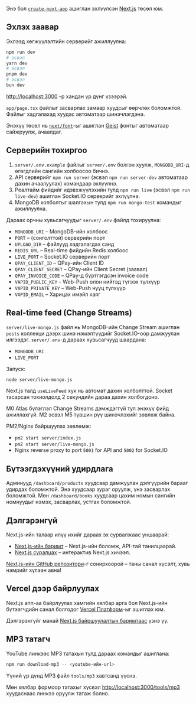 Энэ бол [`create-next-app`](https://nextjs.org/docs/app/api-reference/cli/create-next-app) ашиглан эхлүүлсэн [Next.js](https://nextjs.org) төсөл юм.

## Эхлэх заавар

Эхлээд хөгжүүлэлтийн серверийг ажиллуулна:

```bash
npm run dev
# эсвэл
yarn dev
# эсвэл
pnpm dev
# эсвэл
bun dev
```

[http://localhost:3000](http://localhost:3000) -р хандан үр дүнг үзээрэй.

`app/page.tsx` файлыг засварлах замаар хуудсыг өөрчлөх боломжтой. Файлыг хадгалахад хуудас автоматаар шинэчлэгдэнэ.

Энэхүү төсөл нь [`next/font`](https://nextjs.org/docs/app/building-your-application/optimizing/fonts)-ыг ашиглан [Geist](https://vercel.com/font) фонтыг автоматаар сайжруулж, ачаалдаг.

## Серверийн тохиргоо

1. `server/.env.example` файлыг `server/.env` болгон хуулж, `MONGODB_URI`-д өгөгдлийн сангийн холбоосоо бичнэ.
2. API серверийг `npm run server` (эсвэл `npm run server-dev` автоматаар дахин ачаалуулах) командаар эхлүүлнэ.
3. Реалтайм фийдийг идэвхжүүлэхийн тулд `npm run live` (эсвэл `npm run live-dev`) ашиглан Socket.IO серверийг эхлүүлнэ.
4. MongoDB холболтыг шалгахын тулд `npm run mongo-test` командыг ажиллуулна.

Дараах орчны хувьсагчуудыг `server/.env` файлд тохируулна:

- `MONGODB_URI` – MongoDB-ийн холбоос
- `PORT` – (сонголттой) серверийн порт
- `UPLOAD_DIR` – файлууд хадгалагдах санд
- `REDIS_URL` – Real-time фийдийн Redis холбоос
- `LIVE_PORT` – Socket.IO серверийн порт
- `QPAY_CLIENT_ID` – QPay-ийн Client ID
- `QPAY_CLIENT_SECRET` – QPay-ийн Client Secret (заавал)
- `QPAY_INVOICE_CODE` – QPay-д бүртгэгдсэн invoice code
- `VAPID_PUBLIC_KEY` – Web-Push олон нийтэд түгээх түлхүүр
- `VAPID_PRIVATE_KEY` – Web-Push нууц түлхүүр
- `VAPID_EMAIL` – Харицах имэйл хаяг

## Real-time feed (Change Streams)

`server/live-mongo.js` файл нь MongoDB-ийн Change Stream ашиглан `posts` коллекци дээрх шинэ нэмэлтүүдийг Socket.IO-оор дамжуулан илгээдэг. `server/.env`-д дараах хувьсагчууд шаардана:

- `MONGODB_URI`
- `LIVE_PORT`

Запуск:

```bash
node server/live-mongo.js
```

Next.js талд `useLiveFeed` хук нь автомат дахин холболттой. Socket тасарсан тохиолдолд 2 секундийн дараа дахин холбогдоно.

M0 Atlas бүлэглэл Change Streams дэмждэггүй тул энэхүү фийд ажиллахгүй. M2 эсвэл M5 түвшин рүү шинэчлэхийг зөвлөж байна.

PM2/Nginx байршуулах зөвлөмж:

- `pm2 start server/index.js`
- `pm2 start server/live-mongo.js`
- Nginx reverse proxy to port `5001` for API and `5002` for Socket.IO

## Бүтээгдэхүүний удирдлага

Админууд `/dashboard/products` хуудсаар дамжуулан дэлгүүрийн барааг удирдах боломжтой. Энэ хуудсаар зураг оруулж, үнэ засварлах боломжтой.
Мөн `/dashboard/books` хуудсаар цахим номын сангийн номнуудыг нэмэх, засварлах, устгах боломжтой.

## Дэлгэрэнгүй

Next.js-ийн талаар илүү ихийг дараах эх сурвалжаас уншаарай:

- [Next.js-ийн баримт](https://nextjs.org/docs) – Next.js-ийн боломж, API-тай танилцаарай.
- [Next.js суралцах](https://nextjs.org/learn) – интерактив Next.js хичээл.

[Next.js-ийн GitHub репозитори](https://github.com/vercel/next.js)-г сонирхоорой – таны санал хүсэлт, хувь нэмрийг хүлээн авна!

## Vercel дээр байрлуулах

Next.js апп-аа байрлуулах хамгийн хялбар арга бол Next.js-ийн бүтээгчдийн санал болгодог [Vercel Платформ](https://vercel.com/new?utm_medium=default-template&filter=next.js&utm_source=create-next-app&utm_campaign=create-next-app-readme)-ыг ашиглах юм.

Дэлгэрэнгүйг манай [Next.js байршуулалтын баримтаас](https://nextjs.org/docs/app/building-your-application/deploying) үзнэ үү.

## MP3 татагч

YouTube линкээс MP3 татахын тулд дараах командыг ашиглана:

```bash
npm run download-mp3 -- <youtube-ийн-url>
```

Үүний үр дүнд MP3 файл `tools/mp3` хавтсанд үүснэ.

Мөн хялбар формоор татахыг хүсвэл [http://localhost:3000/tools/mp3](http://localhost:3000/tools/mp3) хуудаснаас линкээ оруулж татаж болно.
